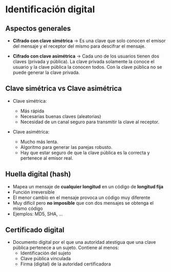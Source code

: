 # Identificación digital

## Aspectos generales

* **Cifrado con clave simétrica** -> Es una clave que solo conocen el emisor
del mensaje y el receptor del mismo para descifrar el mensaje.

* **Cifrado con clave asimétrica** -> Cada uno de los usuarios tienen dos
claves (privada y pública). La clave privada solamente la conoce el usuario y
la clave pública la conocen todos. Con la clave pública no se puede generar
la clave privada.

## Clave simétrica vs Clave asimétrica

* Clave simétrica:
  - Más rápida
  - Necesarias buenas claves (aleatorias)
  - Necesidad de un canal seguro para transmitir la clave al receptor.

* Clave asimétrica:
  - Mucho más lenta.
  - Algoritmo para generar las parejas robusto.
  - Hay que estar seguro de que la clave pública es la correcta y pertenece al
emisor real.

## Huella digital (hash)

* Mapea un mensaje de **cualquier longitud** en un código de **longitud fija**
* Función irreversible
* El menor cambio en el mensaje provoca un código muy diferente
* Muy difícil pero **no imposible** que con dos mensajes se obtenga el mismo
código
* Ejemplos: MD5, SHA, ...

## Certificado digital

* Documento digital por el que una autoridad atestigua que una clave pública
pertenece a un sujeto. Contiene al menos:
  - Identificación del sujeto
  - Clave pública vinculada
  - Firma (digital) de la autoridad certificadora

